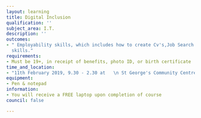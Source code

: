 ```yaml
---
layout: learning
title: Digital Inclusion
qualification: ''
subject_area: I.T.
description: ''
outcomes:
- " Employability skills, which includes how to create Cv's,Job Search and interview
  skills."
requirements:
- Must be 19+, in receipt of benefits, photo ID, or birth certificate
time_and_location:
- "11th February 2019, 9.30 - 2.30 at   \n St George's Community Centre"
equipment:
- Pen & notepad
information:
- You will receive a FREE laptop upon completion of course
council: false

---
```

